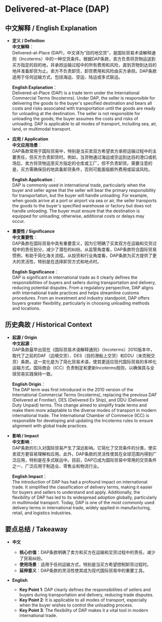 # Delivered-at-Place (DAP)

## 中文解释 / English Explanation

* **定义 / Definition**  
  **中文解释**：  
  Delivered-at-Place (DAP)，中文译为“目的地交货”，是国际贸易术语解释通则（Incoterms）中的一种交货条件。根据DAP条款，卖方负责将货物运送到买方指定的目的地，并承担运输过程中的所有费用和风险，直到货物到达目的地并准备卸货为止。卖方不负责卸货，卸货费用和风险由买方承担。DAP条款适用于任何运输方式，包括海运、空运、陆运或多式联运。  

  **English Explanation**：  
  Delivered-at-Place (DAP) is a trade term under the International Commercial Terms (Incoterms). Under DAP, the seller is responsible for delivering the goods to the buyer's specified destination and bears all costs and risks associated with transportation until the goods are ready for unloading at the destination. The seller is not responsible for unloading the goods; the buyer assumes the costs and risks of unloading. DAP is applicable to all modes of transport, including sea, air, land, or multimodal transport.

* **应用 / Application**  
  **中文应用场景**：  
  DAP条款常用于国际贸易中，特别是当买卖双方希望卖方承担运输过程中的主要责任，但买方负责卸货时。例如，当货物通过海运或空运到达目的港口或机场后，卖方将货物运至买方指定的仓库或工厂，但不负责卸货。需要注意的是，买方需确保目的地具备卸货条件，否则可能面临额外费用或延误风险。  

  **English Application**：  
  DAP is commonly used in international trade, particularly when the buyer and seller agree that the seller will bear the primary responsibility for transportation, but the buyer will handle unloading. For example, when goods arrive at a port or airport via sea or air, the seller transports the goods to the buyer's specified warehouse or factory but does not handle unloading. The buyer must ensure that the destination is equipped for unloading; otherwise, additional costs or delays may occur.

* **重要性 / Significance**  
  **中文重要性**：  
  DAP条款在国际贸易中具有重要意义，因为它明确了买卖双方在运输和交货过程中的责任划分，减少了潜在的纠纷。从监管角度看，DAP条款符合国际贸易惯例，有助于简化海关流程。从投资和行业角度看，DAP条款为买方提供了更大的灵活性，特别是在选择卸货方式和地点时。  

  **English Significance**：  
  DAP is significant in international trade as it clearly defines the responsibilities of buyers and sellers during transportation and delivery, reducing potential disputes. From a regulatory perspective, DAP aligns with international trade practices and helps streamline customs procedures. From an investment and industry standpoint, DAP offers buyers greater flexibility, particularly in choosing unloading methods and locations.

## 历史典故 / Historical Context

* **起源 / Origin**  
  **中文起源**：  
  DAP条款最早出现在《国际贸易术语解释通则》（Incoterms）2010版本中，取代了之前的DAF（边境交货）、DES（目的港船上交货）和DDU（未完税交货）条款。这一变化是为了简化贸易术语，使其更适应现代国际贸易的多样化运输方式。国际商会（ICC）负责制定和更新Incoterms规则，以确保其与全球贸易实践保持一致。  

  **English Origin**：  
  The DAP term was first introduced in the 2010 version of the International Commercial Terms (Incoterms), replacing the previous DAF (Delivered at Frontier), DES (Delivered Ex Ship), and DDU (Delivered Duty Unpaid) terms. This change aimed to simplify trade terms and make them more adaptable to the diverse modes of transport in modern international trade. The International Chamber of Commerce (ICC) is responsible for developing and updating the Incoterms rules to ensure alignment with global trade practices.

* **影响 / Impact**  
  **中文影响**：  
  DAP条款的引入对国际贸易产生了深远影响。它简化了交货条件的分类，使买卖双方更容易理解和应用。此外，DAP条款的灵活性使其在全球范围内得到广泛应用，特别是在多式联运中。目前，DAP已成为国际贸易中常用的交货条件之一，广泛应用于制造业、零售业和物流行业。  

  **English Impact**：  
  The introduction of DAP has had a profound impact on international trade. It simplified the classification of delivery terms, making it easier for buyers and sellers to understand and apply. Additionally, the flexibility of DAP has led to its widespread adoption globally, particularly in multimodal transport. Today, DAP is one of the most commonly used delivery terms in international trade, widely applied in manufacturing, retail, and logistics industries.

## 要点总结 / Takeaway

* **中文**  
  - **核心价值**：DAP条款明确了卖方和买方在运输和交货过程中的责任，减少了贸易纠纷。  
  - **使用场景**：适用于任何运输方式，特别是当买方希望控制卸货过程时。  
  - **延伸意义**：DAP条款的灵活性使其成为现代国际贸易中的重要工具。  

* **English**  
  - **Key Point 1**: DAP clearly defines the responsibilities of sellers and buyers during transportation and delivery, reducing trade disputes.  
  - **Key Point 2**: It is applicable to all modes of transport, especially when the buyer wishes to control the unloading process.  
  - **Key Point 3**: The flexibility of DAP makes it a vital tool in modern international trade.
